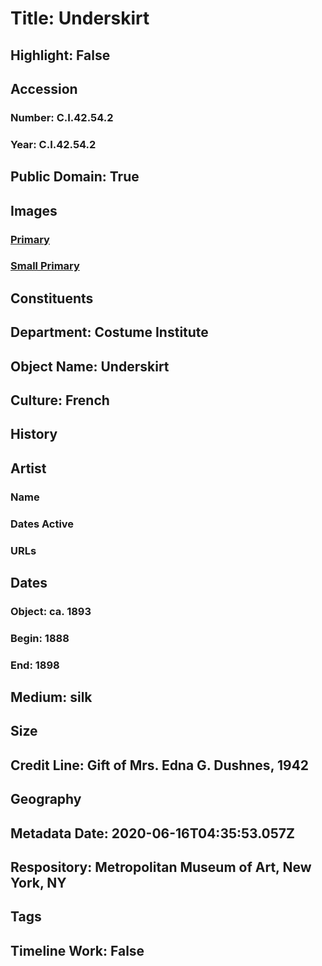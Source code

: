 # Title: Underskirt
## Highlight: False
## Accession
### Number: C.I.42.54.2
### Year: C.I.42.54.2
## Public Domain: True
## Images
### [Primary](https://images.metmuseum.org/CRDImages/ci/original/CI42.54.2.jpg)
### [Small Primary](https://images.metmuseum.org/CRDImages/ci/web-large/CI42.54.2.jpg)
## Constituents
## Department: Costume Institute
## Object Name: Underskirt
## Culture: French
## History
## Artist
### Name
### Dates Active
### URLs
## Dates
### Object: ca. 1893
### Begin: 1888
### End: 1898
## Medium: silk
## Size
## Credit Line: Gift of Mrs. Edna G. Dushnes, 1942
## Geography
## Metadata Date: 2020-06-16T04:35:53.057Z
## Respository: Metropolitan Museum of Art, New York, NY
## Tags
## Timeline Work: False